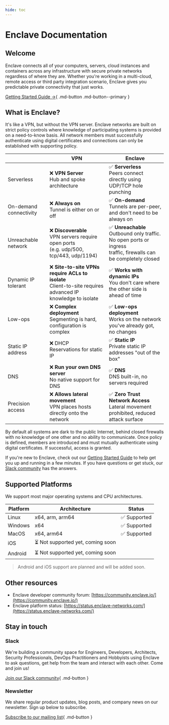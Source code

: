 ```yaml
---
hide: toc
---
```


# Enclave Documentation

## Welcome

Enclave connects all of your computers, servers, cloud instances and containers across any infrastructure with secure private networks regardless of where they are. Whether you're working in a multi-cloud, remote access or third party integration scenario, Enclave gives you predictable private connectivity that just works.

[Getting Started Guide →](/getting-started/installation){ .md-button .md-button--primary }

## What is Enclave?

It's like a VPN, but without the VPN server. Enclave networks are built on strict policy controls where knowledge of participating systems is provided on a need-to-know basis. All network members must successfully authenticate using digital certificates and connections can only be established with supporting policy.

|                        | VPN                                                                                                           | Enclave                                                                                                                 |
| ---------------------- | ------------------------------------------------------------------------------------------------------------- | ----------------------------------------------------------------------------------------------------------------------- |
| Serverless             | ❌ **VPN Server**<br />Hub and spoke architecture                                                              | ✅ **Serverless**<br />Peers connect directly using UDP/TCP hole punching                                                |
| On-demand connectivity | ❌ **Always on**<br />Tunnel is either on or off                                                               | ✅ **On-demand**<br />Tunnels are per-peer, and don't need to be always on                                               |
| Unreachable network    | ❌ **Discoverable**<br />VPN servers require open ports<br />(e.g. udp/500, tcp/443, udp/1194)                 | ✅ **Unreachable**<br />Outbound only traffic. No open ports or ingress<br />traffic, firewalls can be completely closed |
| Dynamic IP tolerant    | ❌ **Site-to-site VPNs require ACLs to isolate**<br />Client-to-site requires advanced IP knowledge to isolate | ✅ **Works with dynamic IPs**<br />You don't care where the other side is ahead of time                                  |
| Low-ops                | ❌ **Complex deployment**<br />Segmenting is hard, configuration is complex                                    | ✅ **Low-ops deployment**<br />Works on the network you've already got, no changes                                       |
| Static IP address      | ❌ DHCP<br />Reservations for static IP                                                                        | ✅ **Static IP**<br />Private static IP addresses "out of the box"                                                       |
| DNS                    | ❌ **Run your own DNS server**<br />No native support for DNS                                                  | ✅ **DNS**<br />DNS built-in, no servers required                                                                        |
| Precision access       | ❌ **Allows lateral movement**<br />VPN places hosts directly onto the network                                 | ✅ **Zero Trust Network Access**<br />Lateral movement prohibited, reduced attack surface                                |

By default all systems are dark to the public Internet, behind closed firewalls with no knowledge of one other and no ability to communicate. Once policy is defined, members are introduced and must mutually authenticate using digital certificates. If successful, access is granted.

If you're new to Enclave, check out our [Getting Started Guide](getting-started/installation.md) to help get you up and running in a few minutes. If you have questions or get stuck, our [Slack community](https://enclave.io/slack) has the answers.

## Supported Platforms

We support most major operating systems and CPU architectures.

| Platform | Architecture        | Status      |
| -------- | ------------------- | ----------- |
| Linux    | x64, arm, arm64     | ✅ Supported |
| Windows  | x64                 | ✅ Supported |
| MacOS    | x64, arm64          | ✅ Supported |
| iOS      | ⏳ Not supported yet, coming soon |
| Android  | ⏳ Not supported yet, coming soon |

> Android and iOS support are planned and will be added soon.

## Other resources

* Enclave developer community forum: [https://community.enclave.io/](https://community.enclave.io/)  
* Enclave platform status: [https://status.enclave-networks.com/](https://status.enclave-networks.com/)

## Stay in touch

### Slack

We're building a community space for Engineers, Developers, Architects, Security Professionals, DevOps Practitioners and Hobbyists using Enclave to ask questions, get help from the team and interact with each other. Come and join us!

[Join our Slack community](https://enclave.io/slack){ .md-button }

### Newsletter

We share regular product updates, blog posts, and company news on our newsletter. Sign up below to subscribe.

[Subscribe to our mailing list](https://enclave.io/newsletter){ .md-button }
